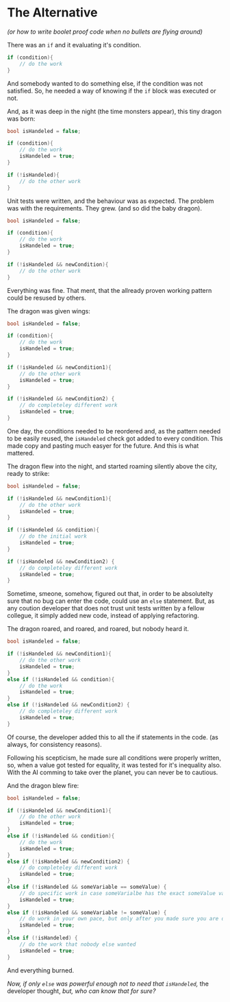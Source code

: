 # The Alternative
*(or how to write boolet proof code when no bullets are flying around)*

There was an `if` and it evaluating it's condition.

```cs
if (condition){
    // do the work 
}
```

And somebody wanted to do something else, if the condition was not satisfied. So, he needed a way of knowing if the `if` block was executed or not.

And, as it was deep in the night (the time monsters appear), this tiny dragon was born:

```cs
bool isHandeled = false;

if (condition){
    // do the work
    isHandeled = true;
}

if (!isHandeled){
    // do the other work
}
```

Unit tests were written, and the behaviour was as expected. The problem was with the requirements. They grew. (and so did the baby dragon). 

```cs
bool isHandeled = false;

if (condition){
    // do the work
    isHandeled = true;
}

if (!isHandeled && newCondition){
    // do the other work
}
```

Everything was fine. That ment, that the allready proven working pattern could be resused by others.

The dragon was given wings:

```cs
bool isHandeled = false;

if (condition){
    // do the work
    isHandeled = true;
}

if (!isHandeled && newCondition1){
    // do the other work
    isHandeled = true;
}

if (!isHandeled && newCondition2) {
    // do completeley different work
    isHandeled = true;
}
```

One day, the conditions needed to be reordered and, as the pattern needed to be easily reused, the `isHandeled` check got added to every condition. This made copy and pasting much easyer for the future. And this is what mattered.

The dragon flew into the night, and started roaming silently above the city, ready to strike:

```cs
bool isHandeled = false;

if (!isHandeled && newCondition1){
    // do the other work
    isHandeled = true;
}

if (!isHandeled && condition){
    // do the initial work
    isHandeled = true;
}

if (!isHandeled && newCondition2) {
    // do completeley different work
    isHandeled = true;
}
```

Sometime, smeone, somehow, figured out that, in order to be absolutelty sure that no bug can enter the code, could use an `else` statement. But, as any coution developer that does not trust unit tests written by a fellow collegue, it simply added new code, instead of applying refactoring. 

The dragon roared, and roared, and roared, but nobody heard it.

```cs
bool isHandeled = false;

if (!isHandeled && newCondition1){
    // do the other work
    isHandeled = true;
}
else if (!isHandeled && condition){
    // do the work
    isHandeled = true;
}
else if (!isHandeled && newCondition2) {
    // do completeley different work
    isHandeled = true;
}
```

Of course, the developer added this to all the if statements in the code. (as always, for consistency reasons).

Following his scepticism, he made sure all conditions were properly written, so, when a value got tested for equality, it was tested for it's inequality also. With the AI comming to take over the planet, you can never be to cautious.

And the dragon blew fire:

```cs
bool isHandeled = false;

if (!isHandeled && newCondition1){
    // do the other work
    isHandeled = true;
}
else if (!isHandeled && condition){
    // do the work
    isHandeled = true;
}
else if (!isHandeled && newCondition2) {
    // do completeley different work
    isHandeled = true;
}
else if (!isHandeled && someVariable == someValue) {
    // do specific work in case someVarialbe has the exact someValue value
    isHandeled = true;
}
else if (!isHandeled && someVariable != someValue) {
    // do work in your own pace, but only after you made sure you are doing it right
    isHandeled = true;
}
else if (!isHandeled) {
    // do the work that nobody else wanted
    isHandeled = true;
}
```
And everything burned.

*Now, if only `else` was powerful enough not to need that `isHandeled`,* the developer thought, *but, who can know that for sure?*
